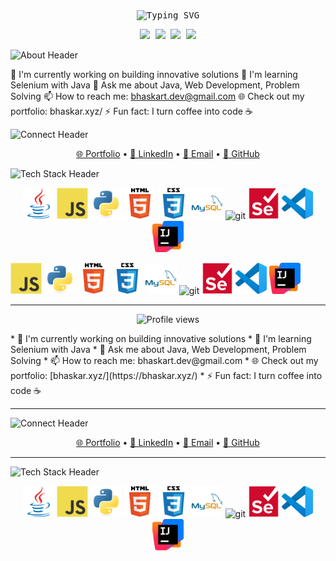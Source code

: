 <div align="center" style="font-family: 'Fira Code', monospace;">
<img src="https://readme-typing-svg.herokuapp.com?font=Fira+Code&size=48&duration=2800&pause=2000&color=000000&center=true&vCenter=true&width=1100&lines=%24+whoami;%3E+Bhaskar;%24+cat+role.txt;%3E+CS+Engineer+%C3%97+Problem+Solver+%C3%97+Builder;%24+echo+%22Welcome+to+my+GitHub%22" alt="Typing SVG" />
<p align="center">
  <img src="https://img.shields.io/badge/$ Focus-Innovation-000000?style=flat-square&labelColor=ffffff" />
  <img src="https://img.shields.io/badge/$ Code-Java-000000?style=flat-square&labelColor=ffffff" />
  <img src="https://img.shields.io/badge/$ Status-Building-000000?style=flat-square&labelColor=ffffff" />
  <img src="https://img.shields.io/badge/$ Learning-Selenium-000000?style=flat-square&labelColor=ffffff" />
</p>
</div>

<img src="https://readme-typing-svg.herokuapp.com?font=Fira+Code&size=24&duration=2000&pause=1000&color=000000&vCenter=true&width=300&lines=%24+cat+about.txt" alt="About Header" />

🔭 I'm currently working on building innovative solutions
🌱 I'm learning Selenium with Java
💬 Ask me about Java, Web Development, Problem Solving
📫 How to reach me: bhaskart.dev@gmail.com
🌐 Check out my portfolio: bhaskar.xyz/
⚡ Fun fact: I turn coffee into code ☕


<img src="https://readme-typing-svg.herokuapp.com?font=Fira+Code&size=22&duration=2000&pause=1000&color=000000&vCenter=true&width=400&lines=%24+ls+connections%2F" alt="Connect Header" />
<p align="center">
  <a href="https://bhaskar.xyz/" target="_blank">🌐 Portfolio</a> •
  <a href="https://www.linkedin.com/in/bhaskart2004" target="_blank">💼 LinkedIn</a> •
  <a href="mailto:bhaskart.dev@gmail.com">📧 Email</a> •
  <a href="https://github.com/bhaskar2004" target="_blank">🐙 GitHub</a>
</p>

<img src="https://readme-typing-svg.herokuapp.com?font=Fira+Code&size=22&duration=2000&pause=1000&color=000000&vCenter=true&width=500&lines=%24+cat+tech-stack.json" alt="Tech Stack Header" />
<p align="center">
<img src="https://raw.githubusercontent.com/devicons/devicon/master/icons/java/java-original.svg" alt="java" width="50" height="50"/>
<img src="https://raw.githubusercontent.com/devicons/devicon/master/icons/javascript/javascript-original.svg" alt="javascript" width="50" height="50"/>
<img src="https://raw.githubusercontent.com/devicons/devicon/master/icons/python/python-original.svg" alt="python" width="50" height="50"/>
<img src="https://raw.githubusercontent.com/devicons/devicon/master/icons/html5/html5-original-wordmark.svg" alt="html5" width="50" height="50"/>
<img src="https://raw.githubusercontent.com/devicons/devicon/master/icons/css3/css3-original-wordmark.svg" alt="css3" width="50" height="50"/>
<img src="https://raw.githubusercontent.com/devicons/devicon/master/icons/mysql/mysql-original-wordmark.svg" alt="mysql" width="50" height="50"/>
<img src="https://www.vectorlogo.zone/logos/git-scm/git-scm-icon.svg" alt="git" width="50" height="50"/>
<img src="https://raw.githubusercontent.com/devicons/devicon/master/icons/selenium/selenium-original.svg" alt="selenium" width="50" height="50"/>
<img src="https://raw.githubusercontent.com/devicons/devicon/master/icons/vscode/vscode-original.svg" alt="vscode" width="50" height="50"/>
<img src="https://raw.githubusercontent.com/devicons/devicon/master/icons/intellij/intellij-original.svg" alt="intellij" width="50" height="50"/>
</p><img src="https://raw.githubusercontent.com/devicons/devicon/master/icons/javascript/javascript-original.svg" alt="javascript" width="50" height="50"/>
<img src="https://raw.githubusercontent.com/devicons/devicon/master/icons/python/python-original.svg" alt="python" width="50" height="50"/>
<img src="https://raw.githubusercontent.com/devicons/devicon/master/icons/html5/html5-original-wordmark.svg" alt="html5" width="50" height="50"/>
<img src="https://raw.githubusercontent.com/devicons/devicon/master/icons/css3/css3-original-wordmark.svg" alt="css3" width="50" height="50"/>
<img src="https://raw.githubusercontent.com/devicons/devicon/master/icons/mysql/mysql-original-wordmark.svg" alt="mysql" width="50" height="50"/>
<img src="https://www.vectorlogo.zone/logos/git-scm/git-scm-icon.svg" alt="git" width="50" height="50"/>
<img src="https://raw.githubusercontent.com/devicons/devicon/master/icons/selenium/selenium-original.svg" alt="selenium" width="50" height="50"/>
<img src="https://raw.githubusercontent.com/devicons/devicon/master/icons/vscode/vscode-original.svg" alt="vscode" width="50" height="50"/>
<img src="https://raw.githubusercontent.com/devicons/devicon/master/icons/intellij/intellij-original.svg" alt="intellij" width="50" height="50"/>
</p>

---

<p align="center">
<img src="https://komarev.com/ghpvc/?username=bhaskar2004&label=Profile%20views&color=0e75b6&style=flat" alt="Profile views" />
</p>
* 🔭 I'm currently working on building innovative solutions
* 🌱 I'm learning Selenium with Java 
* 💬 Ask me about Java, Web Development, Problem Solving
* 📫 How to reach me: bhaskart.dev@gmail.com
* 🌐 Check out my portfolio: [bhaskar.xyz/](https://bhaskar.xyz/)
* ⚡ Fun fact: I turn coffee into code ☕

---

<img src="https://readme-typing-svg.herokuapp.com?font=Fira+Code&size=22&duration=2000&pause=1000&color=000000&vCenter=true&width=400&lines=%24+ls+connections%2F" alt="Connect Header" />

<p align="center">
  <a href="https://bhaskar.xyz/" target="_blank">🌐 Portfolio</a> •
  <a href="https://www.linkedin.com/in/bhaskart2004" target="_blank">💼 LinkedIn</a> •
  <a href="mailto:bhaskart.dev@gmail.com">📧 Email</a> •
  <a href="https://github.com/bhaskar2004" target="_blank">🐙 GitHub</a>
</p>

---

<img src="https://readme-typing-svg.herokuapp.com?font=Fira+Code&size=22&duration=2000&pause=1000&color=000000&vCenter=true&width=500&lines=%24+cat+tech-stack.json" alt="Tech Stack Header" />

<p align="center">
<img src="https://raw.githubusercontent.com/devicons/devicon/master/icons/java/java-original.svg" alt="java" width="50" height="50"/>
<img src="https://raw.githubusercontent.com/devicons/devicon/master/icons/javascript/javascript-original.svg" alt="javascript" width="50" height="50"/>
<img src="https://raw.githubusercontent.com/devicons/devicon/master/icons/python/python-original.svg" alt="python" width="50" height="50"/>
<img src="https://raw.githubusercontent.com/devicons/devicon/master/icons/html5/html5-original-wordmark.svg" alt="html5" width="50" height="50"/>
<img src="https://raw.githubusercontent.com/devicons/devicon/master/icons/css3/css3-original-wordmark.svg" alt="css3" width="50" height="50"/>
<img src="https://raw.githubusercontent.com/devicons/devicon/master/icons/mysql/mysql-original-wordmark.svg" alt="mysql" width="50" height="50"/>
<img src="https://www.vectorlogo.zone/logos/git-scm/git-scm-icon.svg" alt="git" width="50" height="50"/>
<img src="https://raw.githubusercontent.com/devicons/devicon/master/icons/selenium/selenium-original.svg" alt="selenium" width="50" height="50"/>
<img src="https://raw.githubusercontent.com/devicons/devicon/master/icons/vscode/vscode-original.svg" alt="vscode" width="50" height="50"/>
<img src="https://raw.githubusercontent.com/devicons/devicon/master/icons/intellij/intellij-original.svg" alt="intellij" width="50" height="50"/>
</p>


